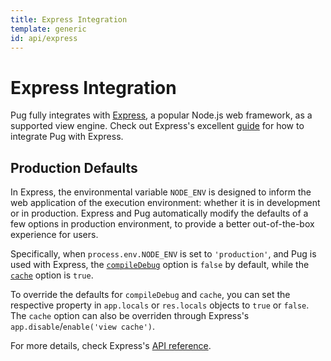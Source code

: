 ```yaml
---
title: Express Integration
template: generic
id: api/express
---
```


# Express Integration

Pug fully integrates with [Express], a popular Node.js web framework, as a supported view engine. Check out Express's excellent [guide][Express guide] for how to integrate Pug with Express.

## Production Defaults

In Express, the environmental variable `NODE_ENV` is designed to inform the web application of the execution environment: whether it is in development or in production. Express and Pug automatically modify the defaults of a few options in production environment, to provide a better out-of-the-box experience for users. 

Specifically, when `process.env.NODE_ENV` is set to `'production'`, and Pug is used with Express, the <code>[compileDebug]</code> option is `false` by default, while the <code>[cache]</code> option is `true`.

To override the defaults for `compileDebug` and `cache`, you can set the respective property in `app.locals` or `res.locals` objects to `true` or `false`. The `cache` option can also be overriden through Express's `app.disable`/`enable('view cache')`. 

For more details, check Express's [API reference][Express API].

[compileDebug]: reference.html#options
[cache]: reference.html#options
[Express]: https://expressjs.com/
[Express API]: https://expressjs.com/en/api.html
[Express guide]: https://expressjs.com/en/guide/using-template-engines.html
